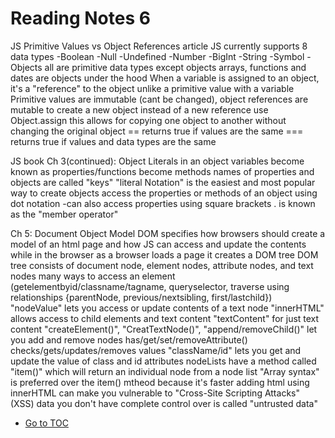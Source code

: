 # Reading Notes 6

JS Primitive Values vs Object References article
JS currently supports 8 data types
-Boolean
-Null
-Undefined
-Number
-BigInt
-String
-Symbol
-Objects
all are primitive data types except objects
arrays, functions and dates are objects under the hood
When a variable is assigned to an object, it's a "reference" to the object unlike a primitive value with a variable
Primitive values are immutable (cant be changed), object references are mutable
to create a new object instead of a new reference use Object.assign
this allows for copying one object to another without changing the original object
== returns true if values are the same
=== returns true if values and data types are the same


JS book
Ch 3(continued): Object Literals
in an object variables become known as properties/functions become methods
names of properties and objects are called "keys"
"literal Notation" is the easiest and most popular way to create objects
access the properties or methods of an object using dot notation
 -can also access properties using square brackets
. is known as the "member operator"

Ch 5: Document Object Model
DOM specifies how browsers should create a model of an html page and how JS can access and update the contents while in the browser
as a browser loads a page it creates a DOM tree
DOM tree consists of document node, element nodes, attribute nodes, and text nodes
many ways to access an element (getelementbyid/classname/tagname, queryselector, traverse using relationships {parentNode, previous/nextsibling, first/lastchild})
"nodeValue" lets you access or update contents of a text node
"innerHTML" allows access to child elements and text content
"textContent" for just text content
"createElement()", "CreatTextNode()", "append/removeChild()" let you add and remove nodes
has/get/set/removeAttribute() checks/gets/updates/removes values
"className/id" lets you get and update the value of class and id attributes
nodeLists have a  method called "item()" which will return an individual node from a node list
"Array syntax" is preferred over the item() mtheod because it's faster
adding html using innerHTML can make you vulnerable to "Cross-Site Scripting Attacks" (XSS)
data you don't have complete control over is called "untrusted data"



- [Go to TOC](README.md)